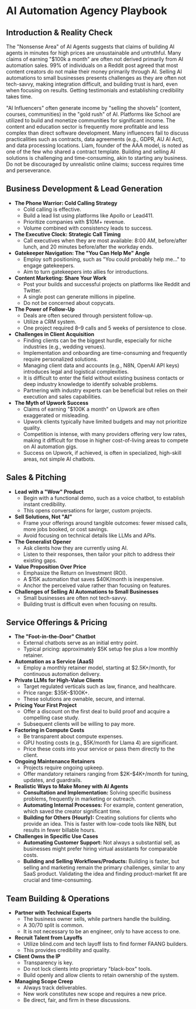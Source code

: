 # AI Automation Agency Playbook

## Introduction & Reality Check
The "Nonsense Area" of AI Agents suggests that claims of building AI agents in minutes for high prices are unsustainable and untruthful. Many claims of earning "\$100k a month" are often not derived primarily from AI automation sales. 99% of individuals on a Reddit post agreed that most content creators do not make their money primarily through AI. Selling AI automations to small businesses presents challenges as they are often not tech-savvy, making integration difficult, and building trust is hard, even when focusing on results. Getting testimonials and establishing credibility takes time.

"AI Influencers" often generate income by "selling the shovels" (content, courses, communities) in the "gold rush" of AI. Platforms like School are utilized to build and monetize communities for significant income. The content and education sector is frequently more profitable and less complex than direct software development. Many influencers fail to discuss practicalities such as contracts, data agreements (e.g., GDPR, AU AI Act), and data processing locations. Liam, founder of the AAA model, is noted as one of the few who shared a contract template. Building and selling AI solutions is challenging and time-consuming, akin to starting any business. Do not be discouraged by unrealistic online claims; success requires time and perseverance.

## Business Development & Lead Generation
*   **The Phone Warrior: Cold Calling Strategy**
    *   Cold calling is effective.
    *   Build a lead list using platforms like Apollo or Lead411.
    *   Prioritize companies with \$10M+ revenue.
    *   Volume combined with consistency leads to success.
*   **The Executive Clock: Strategic Call Timing**
    *   Call executives when they are most available: 8:00 AM, before/after lunch, and 20 minutes before/after the workday ends.
*   **Gatekeeper Navigation: The "You Can Help Me" Angle**
    *   Employ soft positioning, such as "You could probably help me..." to engage gatekeepers.
    *   Aim to turn gatekeepers into allies for introductions.
*   **Content Marketing: Share Your Work**
    *   Post your builds and successful projects on platforms like Reddit and Twitter.
    *   A single post can generate millions in pipeline.
    *   Do not be concerned about copycats.
*   **The Power of Follow-Up**
    *   Deals are often secured through persistent follow-up.
    *   Utilize a CRM system.
    *   One project required 8–9 calls and 5 weeks of persistence to close.
*   **Challenges in Client Acquisition**
    *   Finding clients can be the biggest hurdle, especially for niche industries (e.g., wedding venues).
    *   Implementation and onboarding are time-consuming and frequently require personalized solutions.
    *   Managing client data and accounts (e.g., N8N, OpenAI API keys) introduces legal and logistical complexities.
    *   It is difficult to enter the field without existing business contacts or deep industry knowledge to identify solvable problems.
    *   Partnering with industry experts can be beneficial but relies on their execution and sales capabilities.
*   **The Myth of Upwork Success**
    *   Claims of earning "\$100K a month" on Upwork are often exaggerated or misleading.
    *   Upwork clients typically have limited budgets and may not prioritize quality.
    *   Competition is intense, with many providers offering very low rates, making it difficult for those in higher cost-of-living areas to compete on AI automation gigs.
    *   Success on Upwork, if achieved, is often in specialized, high-skill areas, not simple AI chatbots.

## Sales & Pitching
*   **Lead with a "Wow" Product**
    *   Begin with a functional demo, such as a voice chatbot, to establish instant credibility.
    *   This opens conversations for larger, custom projects.
*   **Sell Solutions, Not "AI"**
    *   Frame your offerings around tangible outcomes: fewer missed calls, more jobs booked, or cost savings.
    *   Avoid focusing on technical details like LLMs and APIs.
*   **The Generalist Opener**
    *   Ask clients how they are currently using AI.
    *   Listen to their responses, then tailor your pitch to address their existing gaps.
*   **Value Proposition Over Price**
    *   Emphasize the Return on Investment (ROI).
    *   A \$15K automation that saves \$40K/month is inexpensive.
    *   Anchor the perceived value rather than focusing on features.
*   **Challenges of Selling AI Automations to Small Businesses**
    *   Small businesses are often not tech-savvy.
    *   Building trust is difficult even when focusing on results.

## Service Offerings & Pricing
*   **The "Foot-in-the-Door" Chatbot**
    *   External chatbots serve as an initial entry point.
    *   Typical pricing: approximately \$5K setup fee plus a low monthly retainer.
*   **Automation as a Service (AaaS)**
    *   Employ a monthly retainer model, starting at \$2.5K+/month, for continuous automation delivery.
*   **Private LLMs for High-Value Clients**
    *   Target regulated verticals such as law, finance, and healthcare.
    *   Price range: \$35K–\$100K+.
    *   These solutions are ownable, secure, and internal.
*   **Pricing Your First Project**
    *   Offer a discount on the first deal to build proof and acquire a compelling case study.
    *   Subsequent clients will be willing to pay more.
*   **Factoring in Compute Costs**
    *   Be transparent about compute expenses.
    *   GPU hosting costs (e.g., \$5K/month for Llama 4) are significant.
    *   Price these costs into your service or pass them directly to the client.
*   **Ongoing Maintenance Retainers**
    *   Projects require ongoing upkeep.
    *   Offer mandatory retainers ranging from \$2K–\$4K+/month for tuning, updates, and guardrails.
*   **Realistic Ways to Make Money with AI Agents**
    *   **Consultation and Implementation:** Solving specific business problems, frequently in marketing or outreach.
    *   **Automating Internal Processes:** For example, content generation, which saved the creator significant time.
    *   **Building for Others (Hourly):** Creating solutions for clients who provide an idea. This is faster with low-code tools like N8N, but results in fewer billable hours.
*   **Challenges in Specific Use Cases**
    *   **Automating Customer Support:** Not always a substantial sell, as businesses might prefer hiring virtual assistants for comparable costs.
    *   **Building and Selling Workflows/Products:** Building is faster, but selling and marketing remain the primary challenges, similar to any SaaS product. Validating the idea and finding product-market fit are crucial and time-consuming.

## Team Building & Operations
*   **Partner with Technical Experts**
    *   The business owner sells, while partners handle the building.
    *   A 30/70 split is common.
    *   It is not necessary to be an engineer, only to have access to one.
*   **Recruit Talent from Layoffs**
    *   Utilize blind.com and tech layoff lists to find former FAANG builders.
    *   This provides credibility and quality.
*   **Client Owns the IP**
    *   Transparency is key.
    *   Do not lock clients into proprietary "black-box" tools.
    *   Build openly and allow clients to retain ownership of the system.
*   **Managing Scope Creep**
    *   Always track deliverables.
    *   New work constitutes new scope and requires a new price.
    *   Be direct, fair, and firm in these discussions.
